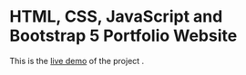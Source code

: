HTML, CSS, JavaScript and Bootstrap 5 Portfolio Website
=======



This is the [live demo](https://alexopenagomez.netlify.app) of the project . 

